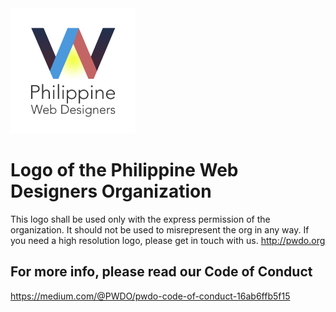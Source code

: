 <img src="https://github.com/pwdo/Logo/blob/master/pwdo-logo-square.png?raw=true" alt="logo" width="200">

Logo of the Philippine Web Designers Organization
===

This logo shall be used only with the express permission of the organization. It should not be used to misrepresent the org in any way. If you need a high resolution logo, please get in touch with us. http://pwdo.org 

For more info, please read our Code of Conduct
---
https://medium.com/@PWDO/pwdo-code-of-conduct-16ab6ffb5f15 
